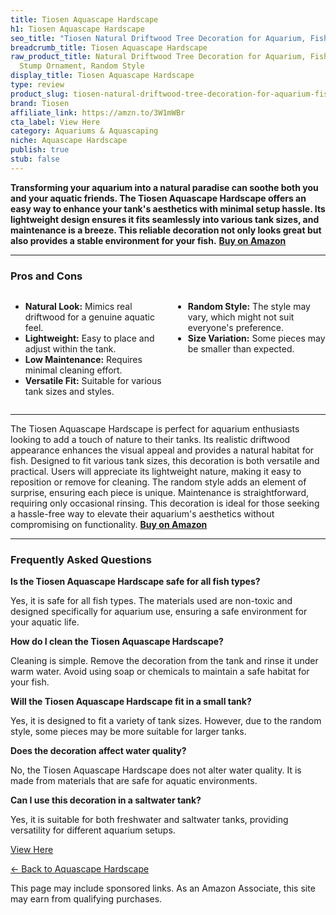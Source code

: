 ```yaml
---
title: Tiosen Aquascape Hardscape
h1: Tiosen Aquascape Hardscape
seo_title: "Tiosen Natural Driftwood Tree Decoration for Aquarium, Fish\u2026"
breadcrumb_title: Tiosen Aquascape Hardscape
raw_product_title: Natural Driftwood Tree Decoration for Aquarium, Fish Tank Plant
  Stump Ornament, Random Style
display_title: Tiosen Aquascape Hardscape
type: review
product_slug: tiosen-natural-driftwood-tree-decoration-for-aquarium-fish-tank-plant-s-85b7fe9e
brand: Tiosen
affiliate_link: https://amzn.to/3W1mWBr
cta_label: View Here
category: Aquariums & Aquascaping
niche: Aquascape Hardscape
publish: true
stub: false
---
```


<div id="intro" class="full-width">
  <p><strong>Transforming your aquarium into a natural paradise can soothe both you and your aquatic friends. The Tiosen Aquascape Hardscape offers an easy way to enhance your tank's aesthetics with minimal setup hassle. Its lightweight design ensures it fits seamlessly into various tank sizes, and maintenance is a breeze. This reliable decoration not only looks great but also provides a stable environment for your fish.</strong> <a href="https://amzn.to/3W1mWBr" rel="nofollow sponsored noopener" target="_blank"><strong>Buy on Amazon</strong></a></p>
</div>

<hr />
<h3 id="pros-cons">Pros and Cons</h3>
<div class="pc-grid" style="display:grid;grid-template-columns:1fr 1fr;gap:16px;">
  <ul>
    <li><strong>Natural Look:</strong> Mimics real driftwood for a genuine aquatic feel.</li>
    <li><strong>Lightweight:</strong> Easy to place and adjust within the tank.</li>
    <li><strong>Low Maintenance:</strong> Requires minimal cleaning effort.</li>
    <li><strong>Versatile Fit:</strong> Suitable for various tank sizes and styles.</li>
  </ul>
  <ul>
    <li><strong>Random Style:</strong> The style may vary, which might not suit everyone's preference.</li>
    <li><strong>Size Variation:</strong> Some pieces may be smaller than expected.</li>
  </ul>
</div>
<hr />

<div class="full-width">
  <p>The Tiosen Aquascape Hardscape is perfect for aquarium enthusiasts looking to add a touch of nature to their tanks. Its realistic driftwood appearance enhances the visual appeal and provides a natural habitat for fish. Designed to fit various tank sizes, this decoration is both versatile and practical. Users will appreciate its lightweight nature, making it easy to reposition or remove for cleaning. The random style adds an element of surprise, ensuring each piece is unique. Maintenance is straightforward, requiring only occasional rinsing. This decoration is ideal for those seeking a hassle-free way to elevate their aquarium's aesthetics without compromising on functionality. <a href="https://amzn.to/3W1mWBr" rel="nofollow sponsored noopener" target="_blank"><strong>Buy on Amazon</strong></a></p>
</div>

<hr />
<h3 id="faqs">Frequently Asked Questions</h3>

<p><strong>Is the Tiosen Aquascape Hardscape safe for all fish types?</strong></p>
<p>Yes, it is safe for all fish types. The materials used are non-toxic and designed specifically for aquarium use, ensuring a safe environment for your aquatic life.</p>

<p><strong>How do I clean the Tiosen Aquascape Hardscape?</strong></p>
<p>Cleaning is simple. Remove the decoration from the tank and rinse it under warm water. Avoid using soap or chemicals to maintain a safe habitat for your fish.</p>

<p><strong>Will the Tiosen Aquascape Hardscape fit in a small tank?</strong></p>
<p>Yes, it is designed to fit a variety of tank sizes. However, due to the random style, some pieces may be more suitable for larger tanks.</p>

<p><strong>Does the decoration affect water quality?</strong></p>
<p>No, the Tiosen Aquascape Hardscape does not alter water quality. It is made from materials that are safe for aquatic environments.</p>

<p><strong>Can I use this decoration in a saltwater tank?</strong></p>
<p>Yes, it is suitable for both freshwater and saltwater tanks, providing versatility for different aquarium setups.</p>
<p><a class="btn" href="https://amzn.to/3W1mWBr" target="_blank" rel="nofollow sponsored noopener">View Here</a></p>
<p><a href="/roundups/aquariums-aquascaping/aquascape-hardscape/">← Back to Aquascape Hardscape</a></p>
<aside class="disclosure">This page may include sponsored links. As an Amazon Associate, this site may earn from qualifying purchases.</aside>
